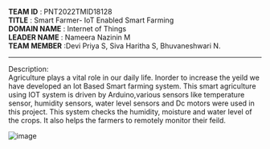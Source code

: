 **TEAM ID**	             : PNT2022TMID18128                                                                                                                                           
**TITLE**	               : Smart Farmer- IoT Enabled Smart Farming                                                                                                                     
**DOMAIN NAME**  	       : Internet of Things                                                                                                                                         
**LEADER NAME**	         :	Nameera Nazinin M                                                                                                                                          
**TEAM MEMBER**          :Devi Priya S,                                                                                                                                         Siva Haritha S,                                                                                                                                                        Bhuvaneshwari N.
_________________________________________________________________________________________________________________________________________________________________________
Description:                                                                                                                                                             
         Agriculture plays a vital role in our daily life. Inorder to increase the yeild we have developed an Iot Based Smart farming system. This smart agriculture using IOT system is driven by Arduino,various sensors like temperature sensor, humidity sensors, water level sensors and Dc motors were used in this project. This system checks the humidity, moisture and water level of the crops. It also helps the farmers to remotely monitor their feild.

![image](https://user-images.githubusercontent.com/77436146/201471485-210d55a6-0273-44d6-9c22-ee25f0254ff8.png)
